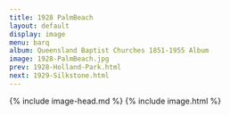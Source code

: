 ```yaml
---
title: 1928 PalmBeach
layout: default
display: image
menu: barq
album: Queensland Baptist Churches 1851-1955 Album
image: 1928-PalmBeach.jpg
prev: 1928-Holland-Park.html
next: 1929-Silkstone.html
---
```

{% include image-head.md %}
{% include image.html %}